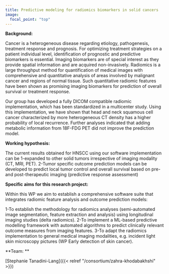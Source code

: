 ```yaml
---
title: Predictive modeling for radiomics biomarkers in solid cancers
image: 
  focal_point: "top"
---
```



<!--more-->

**Background:**
 
Cancer is a heterogeneous disease regarding etiology, pathogenesis, treatment response and prognosis. For optimizing treatment strategies on a patient individual level, identification of prognostic and predictive biomarkers is essential. Imaging biomarkers are of special interest as they provide spatial information and are acquired non-invasively. Radiomics is a large throughput method for quantification of medical images with comprehensive and quantitative analysis of areas involved by malignant cancer and regions of normal tissue. Such quantitative radiomic features have been shown as promising imaging biomarkers for prediction of overall survival or treatment response.

Our group has developed a fully DICOM compatible radiomic implementation, which has been standardized in a multicenter study. Using this implementation, we have shown that head and neck squamous cell cancer characterized by more heterogeneous CT density has a higher probability of local recurrence. Further analyses indicated that adding metabolic information from 18F-FDG PET did not improve the prediction model.


**Working hypothesis:** 

The current results obtained for HNSCC using our software implementation can be 1-expanded to other solid tumors irrespective of imaging modality (CT, MRI, PET).
2-Tumor specific outcome prediction models can be developed to predict local tumor control and overall survival based on pre- and post-therapeutic imaging (predictive response assessment)

**Specific aims for this research project:**

Within this WP we aim to establish a comprehensive software suite that integrates radiomic feature analysis and outcome prediction models:

1-To establish the methodology for radiomics analyses (semi-automated image segmentation, feature extraction and analysis) using longitudinal imaging studies (delta radiomics).
2-To implement a ML-based predictive modelling framework with automated algorithms to predict clinically relevant outcome measures from imaging features. 
3-To adapt the radiomics implementation to general medical imaging modalities, e.g. incident light skin microscopy pictures (WP Early detection of skin cancer).

**Team: **

[Stephanie Tanadini-Lang]({{< relref "/consortium/zahra-khodabakhshi" >}})



